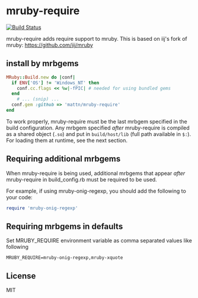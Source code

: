 # mruby-require

[![Build Status](https://travis-ci.org/mattn/mruby-require.svg)](https://travis-ci.org/mattn/mruby-require)

mruby-require adds require support to mruby.
This is based on iij's fork of mruby: https://github.com/iij/mruby

## install by mrbgems
```ruby
MRuby::Build.new do |conf|
  if ENV['OS'] != 'Windows_NT' then
    conf.cc.flags << %w|-fPIC| # needed for using bundled gems
  end
    # ... (snip) ...
  conf.gem :github => 'mattn/mruby-require'
end
```

To work properly, mruby-require must be the last mrbgem specified in the build configuration. Any mrbgem specified *after* mruby-require is compiled as a shared object (`.so`) and put in `build/host/lib` (full path available in `$:`). For loading them at runtime, see the next section.

## Requiring additional mrbgems
When mruby-require is being used, additional mrbgems that appear *after* mruby-require in build_config.rb must be required to be used. 

For example, if using mruby-onig-regexp, you should add the following to your code:

````ruby
require 'mruby-onig-regexp'
````

## Requiring mrbgems in defaults
Set MRUBY_REQUIRE environment variable as comma separated values like following

```
MRUBY_REQUIRE=mruby-onig-regexp,mruby-xquote
```

## License

MIT
